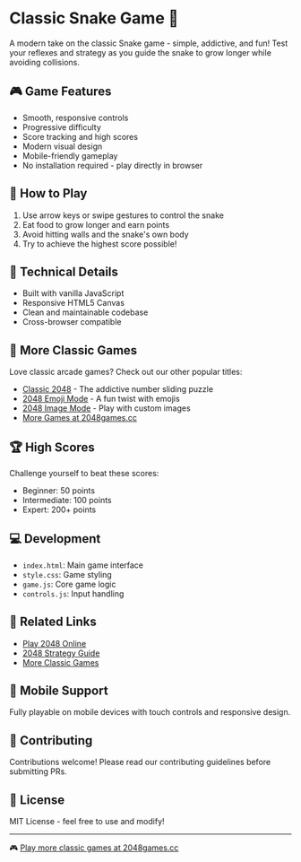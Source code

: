 # Classic Snake Game 🐍

A modern take on the classic Snake game - simple, addictive, and fun! Test your reflexes and strategy as you guide the snake to grow longer while avoiding collisions.

## 🎮 Game Features

- Smooth, responsive controls
- Progressive difficulty
- Score tracking and high scores
- Modern visual design
- Mobile-friendly gameplay
- No installation required - play directly in browser

## 🎯 How to Play

1. Use arrow keys or swipe gestures to control the snake
2. Eat food to grow longer and earn points
3. Avoid hitting walls and the snake's own body
4. Try to achieve the highest score possible!

## 🔧 Technical Details

- Built with vanilla JavaScript
- Responsive HTML5 Canvas
- Clean and maintainable codebase
- Cross-browser compatible

## 🎲 More Classic Games

Love classic arcade games? Check out our other popular titles:

- [Classic 2048](https://2048games.cc) - The addictive number sliding puzzle
- [2048 Emoji Mode](https://2048games.cc) - A fun twist with emojis
- [2048 Image Mode](https://2048games.cc) - Play with custom images
- [More Games at 2048games.cc](https://2048games.cc)

## 🏆 High Scores

Challenge yourself to beat these scores:

- Beginner: 50 points
- Intermediate: 100 points
- Expert: 200+ points

## 💻 Development

- `index.html`: Main game interface
- `style.css`: Game styling
- `game.js`: Core game logic
- `controls.js`: Input handling

## 🔗 Related Links

- [Play 2048 Online](https://2048games.cc)
- [2048 Strategy Guide](https://2048games.cc)
- [More Classic Games](https://2048games.cc)

## 📱 Mobile Support

Fully playable on mobile devices with touch controls and responsive design.

## 🤝 Contributing

Contributions welcome! Please read our contributing guidelines before submitting PRs.

## 📄 License

MIT License - feel free to use and modify!

---

🎮 [Play more classic games at 2048games.cc](https://2048games.cc)
